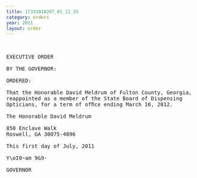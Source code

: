 ```yaml
---
title: 17331018207_01_11_35
category: orders
year: 2011
layout: order
---
```


<pre> 

EXECUTIVE ORDER

BY THE GOVERNOR:

ORDERED:

That the Honorable David Meldrum of Fulton County, Georgia, is
reappointed as a member of the State Board of Dispensing
Opticians, for a term of ofﬁce ending March 16, 2012.

The Honorable David Meldrum

850 Enclave Walk
Roswell, GA 30075-4896

This first day of July, 2011

Y\oI0~am 9&9-

GOVERNOR

</pre>
